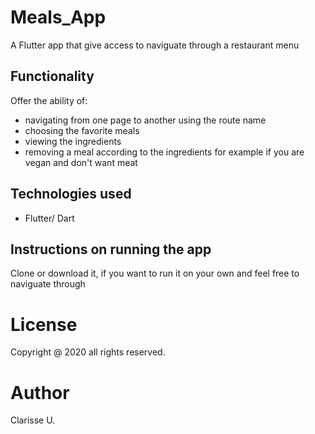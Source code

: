 # Meals_App

A Flutter app that give access to naviguate through a restaurant menu 

## Functionality

Offer the ability of:
- navigating from one page to another using the route name
- choosing the favorite meals
- viewing the ingredients
- removing a meal according to the ingredients 
    for example if you are vegan and don't want meat
    
## Technologies used

- Flutter/ Dart

## Instructions on running the app
Clone or download it, if you want to run it on your own and feel free to naviguate through

# License

Copyright @ 2020 all rights reserved.


# Author

Clarisse U.
